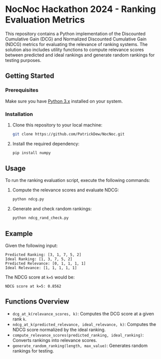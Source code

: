 # NocNoc Hackathon 2024 - Ranking Evaluation Metrics

This repository contains a Python implementation of the Discounted Cumulative Gain (DCG) and Normalized Discounted Cumulative Gain (NDCG) metrics for evaluating the relevance of ranking systems. The solution also includes utility functions to compute relevance scores between predicted and ideal rankings and generate random rankings for testing purposes.

## Getting Started

### Prerequisites

Make sure you have [Python 3.x](https://www.python.org/downloads/) installed on your system.

### Installation

1. Clone this repository to your local machine:
    ```bash
    git clone https://github.com/PatrickDew/NocNoc.git
    ```
    
2. Install the required dependency:
    ```bash
    pip install numpy
    ```

## Usage

To run the ranking evaluation script, execute the following commands:

1. Compute the relevance scores and evaluate NDCG:
    ```bash
    python ndcg.py
    ```

2. Generate and check random rankings:
    ```bash
    python ndcg_rand_check.py
    ```

## Example

Given the following input:

    Predicted Ranking: [3, 1, 7, 5, 2]
    Ideal Ranking: [1, 3, 7, 5, 2]
    Predicted Relevance: [0, 1, 1, 1, 1]
    Ideal Relevance: [1, 1, 1, 1, 1]
    

The NDCG score at `k=5` would be:

    
    NDCG score at k=5: 0.8562
    

## Functions Overview

- `dcg_at_k(relevance_scores, k)`: Computes the DCG score at a given rank `k`.
- `ndcg_at_k(predicted_relevance, ideal_relevance, k)`: Computes the NDCG score normalized by the ideal ranking.
- `compute_relevance_scores(predicted_ranking, ideal_ranking)`: Converts rankings into relevance scores.
- `generate_random_ranking(length, max_value)`: Generates random rankings for testing.

